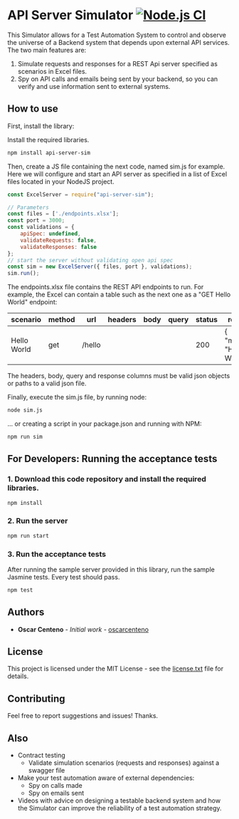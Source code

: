 # API Server Simulator [![Node.js CI](https://github.com/oscarcenteno/api-server-sim/actions/workflows/node.js.yml/badge.svg?branch=master)](https://github.com/oscarcenteno/api-server-sim/actions/workflows/node.js.yml)

This Simulator allows for a Test Automation System to control and observe the universe of a Backend system that depends upon external API services. The two main features are:

1. Simulate requests and responses for a REST Api server specified as scenarios in Excel files.
2. Spy on API calls and emails being sent by your backend, so you can verify and use information sent to external systems.

## How to use

First, install the library:

Install the required libraries.

```sh
npm install api-server-sim
```

Then, create a JS file containing the next code, named sim.js for example. Here we will configure and start an API server as specified in a list of Excel files located in your NodeJS project.

```js
const ExcelServer = require("api-server-sim");

// Parameters
const files = ['./endpoints.xlsx'];
const port = 3000;
const validations = {
    apiSpec: undefined,
    validateRequests: false,
    validateResponses: false
};
// start the server without validating open api spec
const sim = new ExcelServer({ files, port }, validations);
sim.run();
```

The endpoints.xlsx file contains the REST API endpoints to run. For example, the Excel can contain a table such as the next one as a "GET Hello World" endpoint:

| scenario| method | url | headers| body | query | status | response |
| ------- | ------ | ----| ------ | ---- | ----- | ------ | -------- |
|Hello World | get | /hello | | | | 200 | { "message": "Hello World" }- |

The headers, body, query and response columns must be valid json objects or paths to a valid json file.

Finally, execute the sim.js file, by running node:

```sh
node sim.js
```

... or creating a script in your package.json and running with NPM:

```sh
npm run sim
```

## For Developers: Running the acceptance tests

### 1. Download this code repository and install the required libraries.

```sh
npm install
```

### 2. Run the server

```sh
npm run start
```

### 3. Run the acceptance tests

After running the sample server provided in this library, run the sample Jasmine tests. Every test should pass.

```sh
npm test
```

## Authors

* **Oscar Centeno** - *Initial work* - [oscarcenteno](https://github.com/oscarcenteno)

## License

This project is licensed under the MIT License - see the [license.txt](license.txt) file for details.

## Contributing

Feel free to report suggestions and issues! Thanks.

## Also

* Contract testing
  * Validate simulation scenarios (requests and responses) against a swagger file
* Make your test automation aware of external dependencies:
  * Spy on calls made
  * Spy on emails sent
* Videos with advice on designing a testable backend system and how the Simulator can improve the reliability of a test automation strategy.
